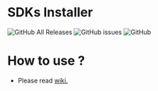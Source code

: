 # SDKs Installer
![GitHub All Releases](https://img.shields.io/github/downloads/TobyyThePro/SDKs-Installer/total?style=flat-square)
![GitHub issues](https://img.shields.io/github/issues/TobyyThePro/SDKs-Installer?style=flat-square)
![GitHub](https://img.shields.io/github/license/TobyyThePro/SDKs-Installer?style=flat-square)
# How to use ?
- Please read [wiki.](https://github.com/TobyyTheDev/SDKs-Installer/wiki)
